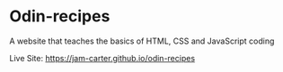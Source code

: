 # Odin-recipes
A website that teaches the basics of HTML, CSS and JavaScript coding

Live Site: https://jam-carter.github.io/odin-recipes

